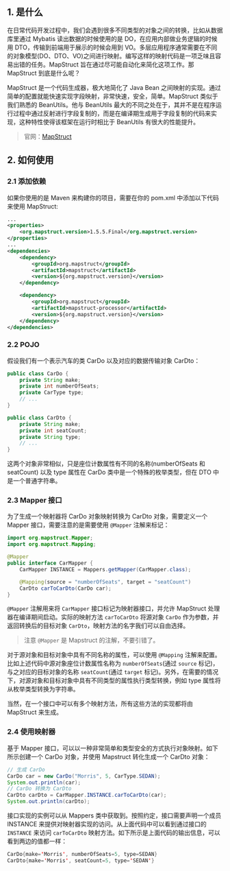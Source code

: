 ## 1. 是什么

在日常代码开发过程中，我们会遇到很多不同类型的对象之间的转换，比如从数据库里通过 Mybatis 读出数据的时候使用的是 DO，在应用内部做业务逻辑的时候用 DTO，传输到前端用于展示的时候会用到 VO。多层应用程序通常需要在不同的对象模型(DO、DTO、VO)之间进行映射。编写这样的映射代码是一项乏味且容易出错的任务。MapStruct 旨在通过尽可能自动化来简化这项工作。那 MapStruct 到底是什么呢？

MapStruct 是一个代码生成器，极大地简化了 Java Bean 之间映射的实现。通过简单的配置就能快速实现字段映射，非常快速，安全，简单。MapStruct 类似于我们熟悉的 BeanUtils。他与 BeanUtils 最大的不同之处在于，其并不是在程序运行过程中通过反射进行字段复制的，而是在编译期生成用于字段复制的代码来实现，这种特性使得该框架在运行时相比于 BeanUtils 有很大的性能提升。

> 官网：[MapStruct](https://mapstruct.org/)

## 2. 如何使用

### 2.1 添加依赖

如果你使用的是 Maven 来构建你的项目，需要在你的 pom.xml 中添加以下代码来使用 MapStruct:
```xml
...
<properties>
    <org.mapstruct.version>1.5.5.Final</org.mapstruct.version>
</properties>
...
<dependencies>
    <dependency>
        <groupId>org.mapstruct</groupId>
        <artifactId>mapstruct</artifactId>
        <version>${org.mapstruct.version}</version>
    </dependency>

    <dependency>
        <groupId>org.mapstruct</groupId>
        <artifactId>mapstruct-processor</artifactId>
        <version>${org.mapstruct.version}</version>
    </dependency>
</dependencies>
```

### 2.2 POJO

假设我们有一个表示汽车的类 CarDo 以及对应的数据传输对象 CarDto：
```java
public class CarDo {
    private String make;
    private int numberOfSeats;
    private CarType type;
    // ...
}

public class CarDto {
    private String make;
    private int seatCount;
    private String type;
    // ...
}
```
这两个对象非常相似，只是座位计数属性有不同的名称(numberOfSeats 和 seatCount) 以及 type 属性在 CarDo 类中是一个特殊的枚举类型，但在 DTO 中是一个普通字符串。

### 2.3 Mapper 接口

为了生成一个映射器将 CarDo 对象映射转换为 CarDto 对象，需要定义一个 Mapper 接口，需要注意的是需要使用 `@Mapper` 注解来标记：
```java
import org.mapstruct.Mapper;
import org.mapstruct.Mapping;

@Mapper
public interface CarMapper {
    CarMapper INSTANCE = Mappers.getMapper(CarMapper.class);

    @Mapping(source = "numberOfSeats", target = "seatCount")
    CarDto carToCarDto(CarDo car);
}
```
`@Mapper` 注解用来将 `CarMapper` 接口标记为映射器接口，并允许 MapStruct 处理器在编译期间启动。实际的映射方法 `carToCarDto` 将源对象 `CarDo` 作为参数，并返回转换后的目标对象 `CarDto`，映射方法的名字我们可以自由选择。

> 注意 `@Mapper` 是 Mapstruct 的注解，不要引错了。

对于源对象和目标对象中具有不同名称的属性，可以使用 `@Mapping` 注解来配置。比如上述代码中源对象座位计数属性名称为 `numberOfSeats`(通过 `source` 标记)，与之对应的目标对象的名称 `seatCount`(通过 `target` 标记)。另外，在需要的情况下，对源对象和目标对象中具有不同类型的属性执行类型转换，例如 type 属性将从枚举类型转换为字符串。

当然，在一个接口中可以有多个映射方法，所有这些方法的实现都将由 MapStruct 来生成。

### 2.4 使用映射器

基于 Mapper 接口，可以以一种非常简单和类型安全的方式执行对象映射。如下所示创建一个 CarDo 对象，并使用 Mapstruct 转化生成一个 CarDto 对象：
```java
// 生成 CarDo
CarDo car = new CarDo("Morris", 5, CarType.SEDAN);
System.out.println(car);
// CarDo 转换为 CarDto
CarDto carDto = CarMapper.INSTANCE.carToCarDto(car);
System.out.println(carDto);
```
接口实现的实例可以从 Mappers 类中获取到。按照约定，接口需要声明一个成员 INSTANCE 来提供对映射器实现的访问。从上面代码中可以看到通过接口的 `INSTANCE` 来访问 `carToCarDto` 映射方法。如下所示是上面代码的输出信息，可以看到两边的值都一样：
```java
CarDo{make='Morris', numberOfSeats=5, type=SEDAN}
CarDto{make='Morris', seatCount=5, type='SEDAN'}
```
